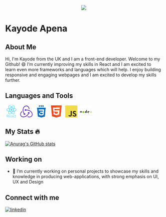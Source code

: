 <div align="center">
     <img src="https://media.giphy.com/media/f3iwJFOVOwuy7K6FFw/giphy.gif"/>     
</div>
     
# Kayode Apena
     
## About Me
Hi, I'm Kayode from the UK and I am a front-end developer. Welcome to my Github! 😄 
I’m currently improving my skills in React and I am excited to learn even more frameworks and languages which will help. I enjoy building responsive and engaging         webpages and I am excited to develop my skills further.


## Languages and Tools

<img src="https://github.com/devicons/devicon/blob/master/icons/react/react-original-wordmark.svg" title="React" alt="React" width="40" height="40"/>&nbsp;
<img src="https://github.com/devicons/devicon/blob/master/icons/redux/redux-original.svg" title="Redux" alt="Redux " width="40" height="40"/>&nbsp;
<img src="https://github.com/devicons/devicon/blob/master/icons/css3/css3-plain-wordmark.svg"  title="CSS3" alt="CSS" width="40" height="40"/>&nbsp;
<img src="https://github.com/devicons/devicon/blob/master/icons/html5/html5-original.svg" title="HTML5" alt="HTML" width="40" height="40"/>&nbsp;
<img src="https://github.com/devicons/devicon/blob/master/icons/javascript/javascript-original.svg" title="JavaScript" alt="JavaScript" width="40" height="40"/>&nbsp;
<img src="https://github.com/devicons/devicon/blob/master/icons/nodejs/nodejs-original-wordmark.svg" title="NodeJS" alt="NodeJS" width="40" height="40"/>&nbsp;

     
## My Stats 🔥
[![Anurag's GitHub stats](https://github-readme-stats.vercel.app/api?username=KAcodes)](https://github.com/anuraghazra/github-readme-stats)

## Working on 

- 🔭 I’m currently working on personal projects to showcase my skills and knowledge in producing web-applications, with strong emphasis on UI, UX and Design

## Connect with me
[<img src='https://cdn.jsdelivr.net/npm/simple-icons@3.0.1/icons/linkedin.svg' alt='linkedin' height='40'>](https://www.linkedin.com/in/kayode-apena-bb7479173/)  

